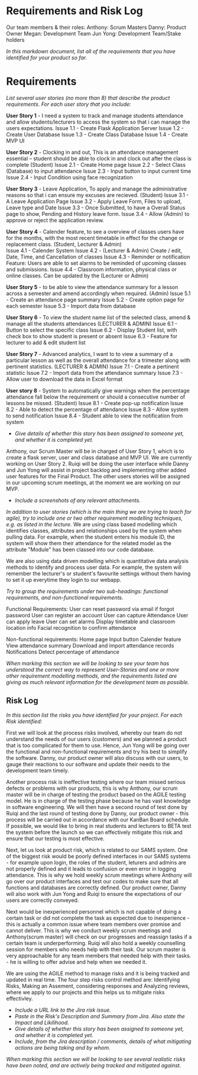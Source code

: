 # Requirements and Risk Log
Our team members & their roles:
Anthony: Scrum Masters
Danny: Product Owner
Megan: Development Team
Jun Yong: Development Team/Stake holders

*In this markdown document, list all of the requirements that you have identified for your product so far.*

# Requirements

*List several user stories (no more than 8) that describe the product requirements. For each user story that you include:*

**User Story 1** - I need a system to track and manage students attendance and allow students/lecturers to access the system so that i can manage the users expectations. 
Issue 1.1 - Create Flask Application Server
Issue 1.2 - Create User Database
Issue 1.3 - Create Class Database
Issue 1.4 - Create MVP UI

**User Story 2** - Clocking in and out, This is an attendance management essential – student should be able to clock in and clock out after the class is complete (Student)
Issue 2.1 -  Create Home page
Issue 2.2 - Select Class (Database) to input attendance
Issue 2.3 -  Input button to input current time 
Issue 2.4 -  Input Condition using face recognization

**User Story 3** - Leave Application, To apply and manage the administrative reasons so that i can ensure my excuses are recieved. (Student)
Issue 3.1 - A Leave Application Page
Issue 3.2 - Apply Leave Form, Files to upload, Leave type and Date
Issue 3.3 - Once Submitted, to have a Overall Status page to show, Pending and History leave form.
Issue 3.4 - Allow (Admin) to approve or reject the application review. 

**User Story 4** - Calender feature, to see a overview of classes users have for the months, with the most recent timetable in effect for the change or replacement class. (Student, Lecturer & Admin)  
Issue 4.1 - Calender System
Issue 4.2 - (Lecturer & Admin) Create / edit, Date, Time, and Cancellation of classes 
Issue 4.3 - Reminder or notification Feature: Users are able to set alarms to be reminded of upcoming classes and submissions. 
Issue 4.4 - Classroom information, physical class or online classes. Can be updated by the (Lecturer or Admin)

**User Story 5** - to be able to view the attendance summary for a lesson across a semester and amend accordingly when required. (Admin)
Issue 5.1 -  Create an attendance page summary
Issue 5.2 -  Create option page for each semester
Issue 5.3 -   Import data from database

**User Story 6** - To view the student name list of the selected class, amend & manage all the students attendances (LECTURER & ADMIN)
Issue 6.1 - Button to select the specific class
Issue 6.2 -  Display Student list, with check box to show student is present or absent
Issue 6.3 - Feature for lecturer to add & edit student list

**User Story 7** - Advanced analytics, I want to to view a summary of a particular lesson as well as the overall attendance for a trimester along with pertinent statistics.  (LECTURER & ADMIN)
Issue 7.1 -  Create a pertinent statistic
Issue 7.2 -  Import data from the attendance summary
Issue 7.3 -  Allow user to download the data in Excel format

**User story 8** - System to automatically give warnings when the percentage attendance fall below the requirement or should a consecutive number of lessons be missed. (Student)
Issue 8.1 -  Create pop-up notification
Issue 8.2 - Able to detect the percentage of attendance
Issue 8.3 - Allow system to send notification 
Issue 8.4 -  Student able to view the notification from system


* *Give details of whether this story has been assigned to someone yet, and whether it is completed yet.*

Anthony, our Scrum Master will be in charged of User Story 1, which is to create a flask server, user and class database and MVP UI. We are currently working on User Story 2. Ruiqi will be doing the user interface while Danny and Jun Yong will assist in project backlog and implementing other added user features for the Final Product.
The other users stories will be assigned in our upcoming scrum meetings, at the moment we are working on our MVP.

* *Include a screenshots of any relevant attachments.*

*In addition to user stories (which is the main thing we are trying to teach for agile), try to include one or two other requirement modelling techniques, e.g. as listed in the lecture.*
We are using class based modelling which identifies classes, attributes and relationships used by the system when pulling data. For example, when the student enters his module ID, the system
will show them their attendance for the related model as the attribute "Module" has been classed into our code database.

We are also using data driven modelling which is quantitative data analysis methods to identify and process user data. For example, the system will remember the lecturer's or student's favourite settings
without them having to set it up everytime they login to our webapp. 

*Try to group the requirements under two sub-headings: functional requirements, and non-functional requirements.*

Functional Requirements:
User can reset password via email if forgot password
User can register an account
User can capture Attendance
User can apply leave
User can set alarms
Display timetable and classroom location info
Facial recognition to confirm attendance

Non-functional requirements:
Home page
Input button
Calender feature
View attendance summary
Download and import attendance records
Notifications
Detect percentage of attendance

*When marking this section we will be looking to see your team has understood the correct way to represent User-Stories and one or more other requirement modelling methods, and the requirements listed are giving as much relevant information for the development team as possible.*

## Risk Log

*In this section list the risks you have identified for your project.  For each Risk identified:*

First we will look at the process risks involved, whereby our team do not understand the needs of our users (customers) and we planned a product that is too complicated for them to use.
Hence, Jun Yong will be going over the functional and non-functional requirements and try his best to simplify the software. Danny, our product owner will also discuss with our users,
to gauge their reactions to our software and update their needs to the development team timely.

Another process risk is ineffective testing where our team missed serious defects or problems with our products, this is why Anthony, our scrum master will be in charge of testing the product
based on the AGILE testing model. He is in charge of the testing phase because he has vast knowledge in software engineering. We will then have a second round of test done by Ruiqi and the last
round of testing done by Danny, our product owner - this process will be carried out in accordance with our KanBan Board schedule. If possible, we would like to bring in real students and lecturers
to BETA test the system before the launch so we can effectively mitigate this risk and ensure that our testing is most effective.

Next, let us look at product risk, which is related to our SAMS system. One of the biggest risk would be poorly defined interfaces in our SAMS systems - for example upon login, the roles of the student,
leturers and admins are not properly defined and it leads to confusion or even error in logging attendance. This is why we hold weekly scrum meetings where Anthony will go over our product interfaces and
test our codes to make sure that all functions and databases are correctly defined. Our product owner, Danny will also work with Jun Yong and Ruiqi to ensure the expectations of our users are correctly conveyed.

Next would be inexperienced personnel which is not capable of doing a certain task or did not complete the task as expected due to inexperience - this is actually a common issue where team members over promise and
cannot deliver. This is why we conduct weekly scrum meetings and Anthony(scrum master) will check on our progresses and reassign tasks if a certain team is underperforming. Ruiqi will also hold a weekly counselling session
for members who needs help with their task. Our scrum master is very approachable for any team members that needed help with their tasks. - he is willing to offer advise and help when we needed it.

We are using the AGILE method to manage risks and it is being tracked and updated in real time. The four step risks control method are: Identifying Risks, Making an Assement, considering responses and Analyzing reviews, where
we apply to our projects and this helps us to mitigate risks effectivley. 

* *Include a URL link to the Jira risk issue.* 
* *Paste in the Risk's Description and Summary from Jira.  Also state the Impact and Likilihood.*
* *Give details of whether this story has been assigned to someone yet, and whether it is completed yet.*
* *Include, from the Jira description / comments, details of what mitigating actions are being taking and by whom.*

*When marking this section we will be looking to see several realistic risks have been noted, and are actively being tracked and mitigated against.*

